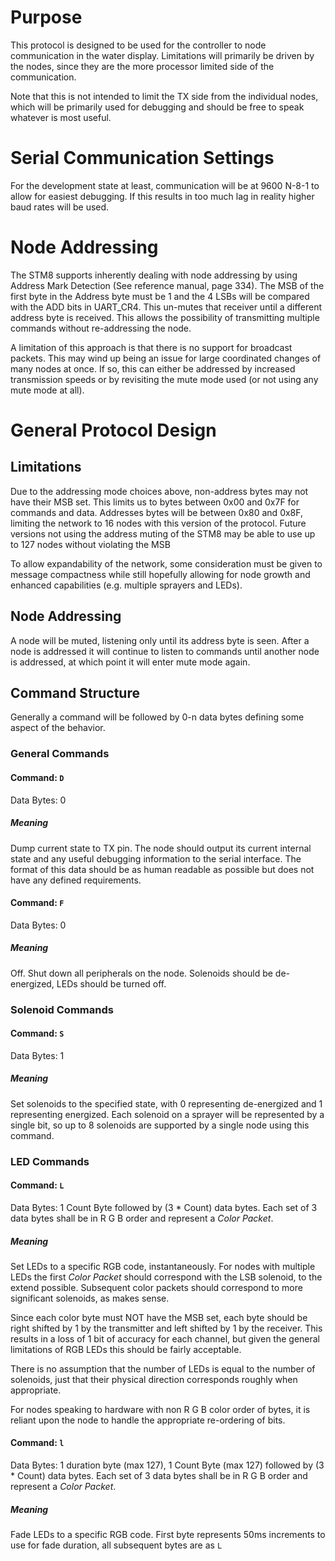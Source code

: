 # Purpose

This protocol is designed to be used for the controller to node communication in the water display.  Limitations will primarily be driven by the nodes, since they are the more processor limited side of the communication.

Note that this is not intended to limit the TX side from the individual nodes, which will be primarily used for debugging and should be free to speak whatever is most useful.

# Serial Communication Settings

For the development state at least, communication will be at 9600 N-8-1 to allow for easiest debugging.  If this results in too much lag in reality higher baud rates will be used.

# Node Addressing

The STM8 supports inherently dealing with node addressing by using Address Mark Detection (See reference manual, page 334).  The MSB of the first byte in the Address byte must be 1 and the 4 LSBs will be compared with the ADD bits in UART_CR4.  This un-mutes that receiver until a different address byte is received.  This allows the possibility of transmitting multiple commands without re-addressing the node.

A limitation of this approach is that there is no support for broadcast packets.  This may wind up being an issue for large coordinated changes of many nodes at once.  If so, this can either be addressed by increased transmission speeds or by revisiting the mute mode used (or not using any mute mode at all).

# General Protocol Design

## Limitations

Due to the addressing mode choices above, non-address bytes may not have their MSB set.  This limits us to bytes between 0x00 and 0x7F for commands and data.  Addresses bytes will be between 0x80 and 0x8F, limiting the network to 16 nodes with this version of the protocol.  Future versions not using the address muting of the STM8 may be able to use up to 127 nodes without violating the MSB

To allow expandability of the network, some consideration must be given to message compactness while still hopefully allowing for node growth and enhanced capabilities (e.g. multiple sprayers and LEDs).

## Node Addressing

A node will be muted, listening only until its address byte is seen.  After a node is addressed it will continue to listen to commands until another node is addressed, at which point it will enter mute mode again.

## Command Structure

Generally a command will be followed by 0-n data bytes defining some aspect of the behavior.

### General Commands

#### Command: `D`
Data Bytes: 0

##### Meaning
Dump current state to TX pin.  The node should output its current internal state and any useful debugging information to the serial interface.  The format of this data should be as human readable as possible but does not have any defined requirements.

#### Command: `F`
Data Bytes: 0

##### Meaning
Off.  Shut down all peripherals on the node.  Solenoids should be de-energized, LEDs should be turned off.

### Solenoid Commands

#### Command: `S`
Data Bytes: 1

##### Meaning
Set solenoids to the specified state, with 0 representing de-energized and 1 representing energized.  Each solenoid on a sprayer will be represented by a single bit, so up to 8 solenoids are supported by a single node using this command.

### LED Commands

#### Command: `L`
Data Bytes: 1 Count Byte followed by (3 * Count) data bytes.
Each set of 3 data bytes shall be in R G B order and represent a *Color Packet*.

##### Meaning
Set LEDs to a specific RGB code, instantaneously.  For nodes with multiple LEDs the first *Color Packet* should correspond with the LSB solenoid, to the extend possible.  Subsequent color packets should correspond to more significant solenoids, as makes sense.

Since each color byte must NOT have the MSB set, each byte should be right shifted by 1 by the transmitter and left shifted by 1 by the receiver.  This results in a loss of 1 bit of accuracy for each channel, but given the general limitations of RGB LEDs this should be fairly acceptable.

There is no assumption that the number of LEDs is equal to the number of solenoids, just that their physical direction corresponds roughly when appropriate.

For nodes speaking to hardware with non R G B color order of bytes, it is reliant upon the node to handle the appropriate re-ordering of bits.

#### Command: `l`
Data Bytes: 1 duration byte (max 127), 1 Count Byte (max 127) followed by (3 * Count) data bytes.
Each set of 3 data bytes shall be in R G B order and represent a *Color Packet*.

##### Meaning
Fade LEDs to a specific RGB code.  First byte represents 50ms increments to use for fade duration, all subsequent bytes are as `L`

